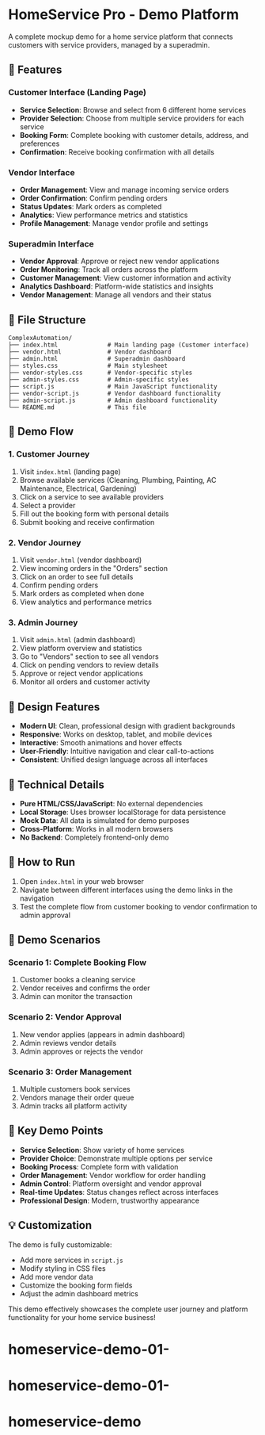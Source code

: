# HomeService Pro - Demo Platform

A complete mockup demo for a home service platform that connects customers with service providers, managed by a superadmin.

## 🚀 Features

### Customer Interface (Landing Page)
- **Service Selection**: Browse and select from 6 different home services
- **Provider Selection**: Choose from multiple service providers for each service
- **Booking Form**: Complete booking with customer details, address, and preferences
- **Confirmation**: Receive booking confirmation with all details

### Vendor Interface
- **Order Management**: View and manage incoming service orders
- **Order Confirmation**: Confirm pending orders
- **Status Updates**: Mark orders as completed
- **Analytics**: View performance metrics and statistics
- **Profile Management**: Manage vendor profile and settings

### Superadmin Interface
- **Vendor Approval**: Approve or reject new vendor applications
- **Order Monitoring**: Track all orders across the platform
- **Customer Management**: View customer information and activity
- **Analytics Dashboard**: Platform-wide statistics and insights
- **Vendor Management**: Manage all vendors and their status

## 📁 File Structure

```
ComplexAutomation/
├── index.html              # Main landing page (Customer interface)
├── vendor.html             # Vendor dashboard
├── admin.html              # Superadmin dashboard
├── styles.css              # Main stylesheet
├── vendor-styles.css       # Vendor-specific styles
├── admin-styles.css        # Admin-specific styles
├── script.js               # Main JavaScript functionality
├── vendor-script.js        # Vendor dashboard functionality
├── admin-script.js         # Admin dashboard functionality
└── README.md               # This file
```

## 🎯 Demo Flow

### 1. Customer Journey
1. Visit `index.html` (landing page)
2. Browse available services (Cleaning, Plumbing, Painting, AC Maintenance, Electrical, Gardening)
3. Click on a service to see available providers
4. Select a provider
5. Fill out the booking form with personal details
6. Submit booking and receive confirmation

### 2. Vendor Journey
1. Visit `vendor.html` (vendor dashboard)
2. View incoming orders in the "Orders" section
3. Click on an order to see full details
4. Confirm pending orders
5. Mark orders as completed when done
6. View analytics and performance metrics

### 3. Admin Journey
1. Visit `admin.html` (admin dashboard)
2. View platform overview and statistics
3. Go to "Vendors" section to see all vendors
4. Click on pending vendors to review details
5. Approve or reject vendor applications
6. Monitor all orders and customer activity

## 🎨 Design Features

- **Modern UI**: Clean, professional design with gradient backgrounds
- **Responsive**: Works on desktop, tablet, and mobile devices
- **Interactive**: Smooth animations and hover effects
- **User-Friendly**: Intuitive navigation and clear call-to-actions
- **Consistent**: Unified design language across all interfaces

## 🔧 Technical Details

- **Pure HTML/CSS/JavaScript**: No external dependencies
- **Local Storage**: Uses browser localStorage for data persistence
- **Mock Data**: All data is simulated for demo purposes
- **Cross-Platform**: Works in all modern browsers
- **No Backend**: Completely frontend-only demo

## 🚀 How to Run

1. Open `index.html` in your web browser
2. Navigate between different interfaces using the demo links in the navigation
3. Test the complete flow from customer booking to vendor confirmation to admin approval

## 📱 Demo Scenarios

### Scenario 1: Complete Booking Flow
1. Customer books a cleaning service
2. Vendor receives and confirms the order
3. Admin can monitor the transaction

### Scenario 2: Vendor Approval
1. New vendor applies (appears in admin dashboard)
2. Admin reviews vendor details
3. Admin approves or rejects the vendor

### Scenario 3: Order Management
1. Multiple customers book services
2. Vendors manage their order queue
3. Admin tracks all platform activity

## 🎯 Key Demo Points

- **Service Selection**: Show variety of home services
- **Provider Choice**: Demonstrate multiple options per service
- **Booking Process**: Complete form with validation
- **Order Management**: Vendor workflow for order handling
- **Admin Control**: Platform oversight and vendor approval
- **Real-time Updates**: Status changes reflect across interfaces
- **Professional Design**: Modern, trustworthy appearance

## 💡 Customization

The demo is fully customizable:
- Add more services in `script.js`
- Modify styling in CSS files
- Add more vendor data
- Customize the booking form fields
- Adjust the admin dashboard metrics

This demo effectively showcases the complete user journey and platform functionality for your home service business!
# homeservice-demo-01-
# homeservice-demo-01-
# homeservice-demo
